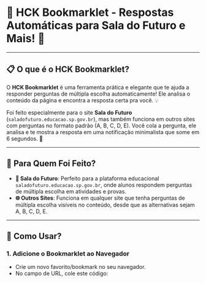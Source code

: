 # 🌟 HCK Bookmarklet - Respostas Automáticas para Sala do Futuro e Mais! 🌟

---

## 📋 O que é o HCK Bookmarklet?

O **HCK Bookmarklet** é uma ferramenta prática e elegante que te ajuda a responder perguntas de múltipla escolha automaticamente! Ele analisa o conteúdo da página e encontra a resposta certa pra você. 💡

Foi feito especialmente para o site **Sala do Futuro** (`saladofuturo.educacao.sp.gov.br`), mas também funciona em outros sites com perguntas no formato padrão (A, B, C, D, E). Você cola a pergunta, ele analisa e te mostra a resposta em uma notificação minimalista que some em 6 segundos. 🚀

---

## 🎯 Para Quem Foi Feito?

- **🏫 Sala do Futuro**: Perfeito para a plataforma educacional `saladofuturo.educacao.sp.gov.br`, onde alunos respondem perguntas de múltipla escolha em atividades e provas.
- **🌐 Outros Sites**: Funciona em qualquer site que tenha perguntas de múltipla escolha visíveis no conteúdo, desde que as alternativas sejam A, B, C, D, E.

---

## 🚀 Como Usar?

### 1. Adicione o Bookmarklet ao Navegador
- Crie um novo favorito/bookmark no seu navegador.
- No campo de URL, cole este código:
